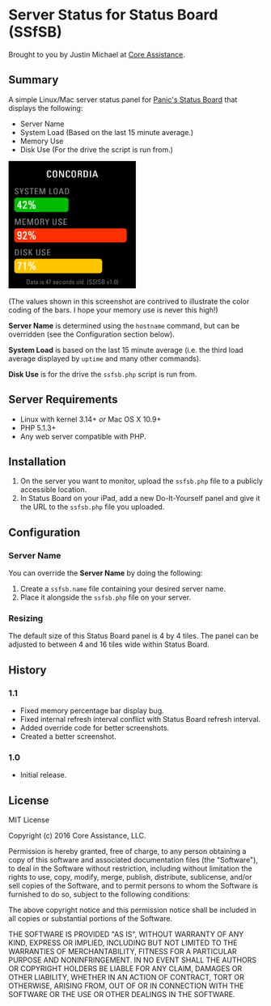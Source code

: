 # Server Status for Status Board (SSfSB)

Brought to you by Justin Michael at [Core Assistance](http://coreassistance.com/).

## Summary

A simple Linux/Mac server status panel for [Panic's Status Board](http://panic.com/statusboard/) that displays the following:

- Server Name
- System Load (Based on the last 15 minute average.)
- Memory Use
- Disk Use (For the drive the script is run from.)

<img src="ssfsb.png" style="width: 50%; height: 50%;" alt="Server Status for Status Board Screen Shot">

(The values shown in this screenshot are contrived to illustrate the color coding of the bars.  I hope your memory use is never this high!)

**Server Name** is determined using the `hostname` command, but can be overridden (see the Configuration section below).

**System Load** is based on the last 15 minute average (i.e. the third load average displayed by `uptime` and many other commands).

**Disk Use** is for the drive the `ssfsb.php` script is run from.

## Server Requirements

- Linux with kernel 3.14+ *or* Mac OS X 10.9+
- PHP 5.1.3+
- Any web server compatible with PHP.

## Installation

1. On the server you want to monitor, upload the `ssfsb.php` file to a publicly accessible location.
2. In Status Board on your iPad, add a new Do-It-Yourself panel and give it the URL to the `ssfsb.php` file you uploaded.

## Configuration

### Server Name

You can override the **Server Name** by doing the following:

1. Create a `ssfsb.name` file containing your desired server name.
2. Place it alongside the `ssfsb.php` file on your server.

### Resizing

The default size of this Status Board panel is 4 by 4 tiles.  The panel can be adjusted to between 4 and 16 tiles wide within Status Board.

## History

### 1.1

- Fixed memory percentage bar display bug.
- Fixed internal refresh interval conflict with Status Board refresh interval.
- Added override code for better screenshots.
- Created a better screenshot.

### 1.0

- Initial release.

## License

MIT License

Copyright (c) 2016 Core Assistance, LLC.

Permission is hereby granted, free of charge, to any person obtaining a copy
of this software and associated documentation files (the "Software"), to deal
in the Software without restriction, including without limitation the rights
to use, copy, modify, merge, publish, distribute, sublicense, and/or sell
copies of the Software, and to permit persons to whom the Software is
furnished to do so, subject to the following conditions:

The above copyright notice and this permission notice shall be included in all
copies or substantial portions of the Software.

THE SOFTWARE IS PROVIDED "AS IS", WITHOUT WARRANTY OF ANY KIND, EXPRESS OR
IMPLIED, INCLUDING BUT NOT LIMITED TO THE WARRANTIES OF MERCHANTABILITY,
FITNESS FOR A PARTICULAR PURPOSE AND NONINFRINGEMENT. IN NO EVENT SHALL THE
AUTHORS OR COPYRIGHT HOLDERS BE LIABLE FOR ANY CLAIM, DAMAGES OR OTHER
LIABILITY, WHETHER IN AN ACTION OF CONTRACT, TORT OR OTHERWISE, ARISING FROM,
OUT OF OR IN CONNECTION WITH THE SOFTWARE OR THE USE OR OTHER DEALINGS IN THE
SOFTWARE.